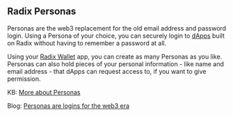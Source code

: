 ## Radix Personas

Personas are the web3 replacement for the old email address and password login. Using a Persona of your choice, you can securely login to [dApps](?glossaryAnchor=dappas) built on Radix without having to remember a password at all.

Using your [Radix Wallet](?glossaryAnchor=radixwallet) app, you can create as many Personas as you like. Personas can also hold pieces of your personal information - like name and email address - that dApps can request access to, if you want to give permission.

KB: [More about Personas](https://learn.radixdlt.com/article/what-are-personas-and-identities)

Blog: [Personas are logins for the web3 era](https://www.radixdlt.com/blog/personas-logins-for-the-web3-era)
